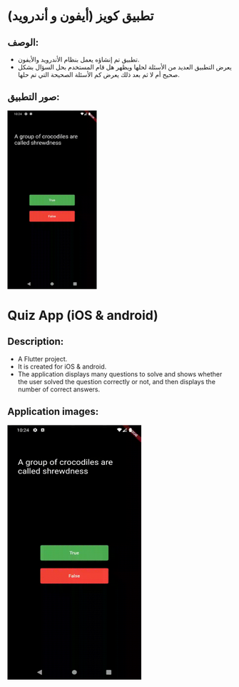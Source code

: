 # تطبيق كويز (أيفون و أندرويد)

## الوصف:

- تطبيق تم إنشاؤه يعمل بنظام الأندرويد والأيفون.
- يعرض التطبيق العديد من الأسئلة لحلها ويظهر هل قام المستخدم بحل السؤال بشكل صحيح أم لا ثم بعد ذلك يعرض كم الأسئلة الصحيحة التي تم حلها.

## صور التطبيق:

<img src="q.gif" width="200" height="400">

# Quiz App (iOS & android)

## Description:

- A Flutter project.
- It is created for iOS & android.
- The application displays many questions to solve and shows whether the user solved the question correctly or not, and then displays the number of correct answers.

## Application images:

<img src="q.gif" width="300" height="570">

